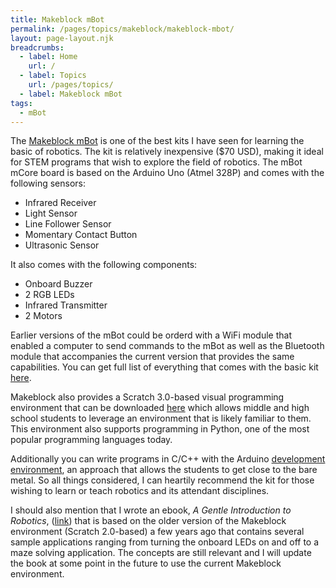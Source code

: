 ```yaml
---
title: Makeblock mBot
permalink: /pages/topics/makeblock/makeblock-mbot/
layout: page-layout.njk
breadcrumbs:
  - label: Home
    url: /
  - label: Topics
    url: /pages/topics/
  - label: Makeblock mBot
tags:
  - mBot
---
```


The [Makeblock mBot](http://makeblock.com/mbot) is one of the best kits I have seen for learning the basic of robotics. The kit is relatively inexpensive ($70 USD), making it ideal for STEM programs that wish to explore the field of robotics. The mBot mCore board is based on the Arduino Uno (Atmel 328P) and comes with the following sensors:

- Infrared Receiver
- Light Sensor
- Line Follower Sensor
- Momentary Contact Button
- Ultrasonic Sensor

It also comes with the following components:

- Onboard Buzzer
- 2 RGB LEDs
- Infrared Transmitter
- 2 Motors

Earlier versions of the mBot could be orderd with a WiFi module that enabled a computer to send commands to the mBot as well as the Bluetooth module that accompanies the current version that provides the same capabilities. You can get full list of everything that comes with the basic kit [here](https://makeblock.com/mbot-2#specs).

Makeblock also provides a Scratch 3.0-based visual programming environment that can be downloaded [here](https://mblock.makeblock.com/en-us/) which allows middle and high school students to leverage an environment that is likely familiar to them. This environment also supports programming in Python, one of the most popular programming languages today.

Additionally you can write programs in C/C++ with the Arduino [development environment](https://www.arduino.cc/en/software), an approach that allows the students to get close to the bare metal. So all things considered, I can heartily recommend the kit for those wishing to learn or teach robotics and its attendant disciplines.

I should also mention that I wrote an ebook, _A Gentle Introduction to Robotics_, ([link](https://leanpub.com/agitr_1)) that is based on the older version of the Makeblock environment (Scratch 2.0-based) a few years ago that contains several sample applications ranging from turning the onboard LEDs on and off to a maze solving application. The concepts are still relevant and I will update the book at some point in the future to use the current Makeblock environment.

